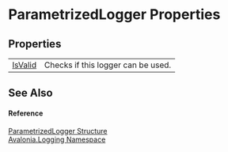 # ParametrizedLogger Properties




## Properties
<table>
<tr>
<td><a href="P_Avalonia_Logging_ParametrizedLogger_IsValid">IsValid</a></td>
<td>Checks if this logger can be used.</td>
</tr>
</table>

## See Also


#### Reference
<a href="T_Avalonia_Logging_ParametrizedLogger">ParametrizedLogger Structure</a>  
<a href="N_Avalonia_Logging">Avalonia.Logging Namespace</a>  

